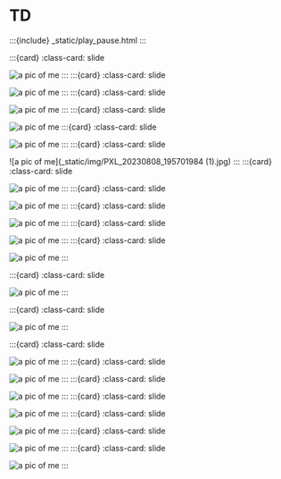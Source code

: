 # TD


:::{include} _static/play_pause.html
:::

:::{card}
:class-card: slide

![a pic of me](_static/img/download.jpg)
:::
:::{card}
:class-card: slide

![a pic of me](_static/img/daisy-flower-1532449822.jpg)
:::
:::{card}
:class-card: slide

![a pic of me](_static/img/PXL_20230726_182159310.jpg)
:::
:::{card}
:class-card: slide

![a pic of me](_static/img/PXL_20230803_170217334.jpg)
:::{card}
:class-card: slide

![a pic of me](_static/img/PXL_20230809_114952082.jpg)
:::
:::{card}
:class-card: slide

![a pic of me](_static/img/PXL_20230808_195701984 (1).jpg)
:::
:::{card}
:class-card: slide

![a pic of me](_static/img/PXL_20230803_170158284.jpg)
:::
:::{card}
:class-card: slide

![a pic of me](_static/img/PXL_20230810_184343696.jpg)
:::
:::{card}
:class-card: slide

![a pic of me](_static/img/PXL_20230725_164730419.jpg)
:::
:::{card}
:class-card: slide

![a pic of me](_static/img/PXL_20230808_213939101.jpg)
:::
:::{card}
:class-card: slide

![a pic of me](_static/img/e5ab3b22-db1b-11eb-9660-0b62a055b768_image_hires_180744.webp)
:::

:::{card}
:class-card: slide

![a pic of me](_static/img/sunny-day.jpg)
:::

:::{card}
:class-card: slide

![a pic of me](_static/img/20230804_111507.jpg)
:::

:::{card}
:class-card: slide

![a pic of me](_static/img/20230704_093453.jpg)
:::
:::{card}
:class-card: slide

![a pic of me](_static/img/20230716_151343.jpg)
:::
:::{card}
:class-card: slide

![a pic of me](_static/img/PXL_20230628_004340500.jpg)
:::
:::{card}
:class-card: slide

![a pic of me](_static/img/download-1.jpg)
:::
:::{card}
:class-card: slide

![a pic of me](_static/img/48147120-fire-alarm-as-a-light-or-siren-goes-off-in-an-emergency-trial-run-to-be-prepared-and-ready-for-real.jpg)
:::
:::{card}
:class-card: slide

![a pic of me](_static/img/cropped-Torrential-Rain-Flooding-and-Climate-Change.jpg)
:::
:::{card}
:class-card: slide

![a pic of me](_static/img/PXL_20230808_213939101.jpg)
:::
